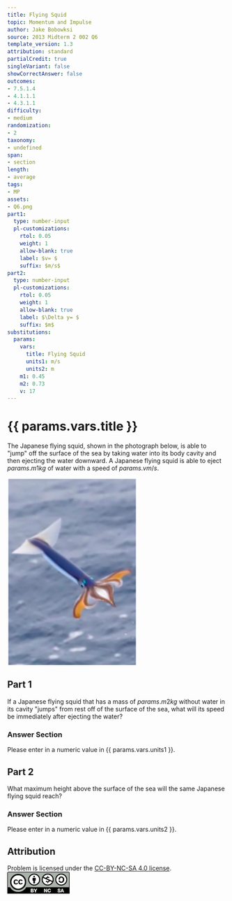 ```yaml
---
title: Flying Squid
topic: Momentum and Impulse
author: Jake Bobowksi
source: 2013 Midterm 2 002 Q6
template_version: 1.3
attribution: standard
partialCredit: true
singleVariant: false
showCorrectAnswer: false
outcomes:
- 7.5.1.4
- 4.1.1.1
- 4.3.1.1
difficulty:
- medium
randomization:
- 2
taxonomy:
- undefined
span:
- section
length:
- average
tags:
- MP
assets:
- Q6.png
part1:
  type: number-input
  pl-customizations:
    rtol: 0.05
    weight: 1
    allow-blank: true
    label: $v= $
    suffix: $m/s$
part2:
  type: number-input
  pl-customizations:
    rtol: 0.05
    weight: 1
    allow-blank: true
    label: $\Delta y= $
    suffix: $m$
substitutions:
  params:
    vars:
      title: Flying Squid
      units1: m/s
      units2: m
    m1: 0.45
    m2: 0.73
    v: 17
---
```

# {{ params.vars.title }}
The Japanese flying squid, shown in the photograph below, is able to "jump" off the surface of the sea by taking water into its body cavity and then ejecting the water downward. A Japanese flying squid is able to eject ${{params.m1}} kg$ of water with a speed of ${{params.v}} m/s$.

<img src="Q6.png" width=300 alt = "Japanese flying squid">

## Part 1

If a Japanese flying squid that has a mass of ${{params.m2}} kg$ without water in its cavity "jumps" from rest off of the surface of the sea, what will its speed be immediately after ejecting the water?

### Answer Section

Please enter in a numeric value in {{ params.vars.units1 }}.

## Part 2

What maximum height above the surface of the sea will the same Japanese flying squid reach?

### Answer Section

Please enter in a numeric value in {{ params.vars.units2 }}.

## Attribution

Problem is licensed under the [CC-BY-NC-SA 4.0 license](https://creativecommons.org/licenses/by-nc-sa/4.0/).<br> ![The Creative Commons 4.0 license requiring attribution-BY, non-commercial-NC, and share-alike-SA license.](https://raw.githubusercontent.com/firasm/bits/master/by-nc-sa.png)